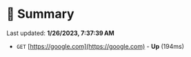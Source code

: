 # 📖 Summary
Last updated: **1/26/2023, 7:37:39 AM**

- `GET` [https://google.com](https://google.com) - **Up** (194ms)
